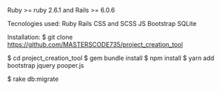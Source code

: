 Ruby >= ruby 2.6.1
and 
Rails >= 6.0.6


Tecnologies used:
Ruby
Rails
CSS and SCSS
JS
Bootstrap
SQLite

Installation:
$ git clone https://github.com/MASTERSCODE735/project_creation_tool

$ cd project_creation_tool
$ gem bundle install
$ npm install
$ yarn add bootstrap jquery pooper.js

$ rake db:migrate
